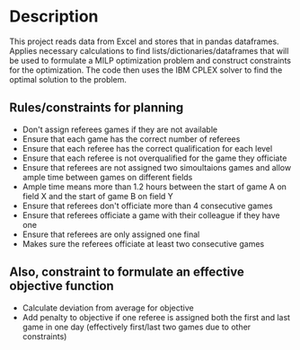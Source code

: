 # Description
This project reads data from Excel and stores that in pandas dataframes. Applies necessary calculations to find lists/dictionaries/dataframes that will be used to formulate a MILP optimization problem and construct constraints for the optimization. The code then uses the IBM CPLEX solver to find the optimal solution to the problem.

## Rules/constraints for planning

- Don't assign referees games if they are not available
- Ensure that each game has the correct number of referees
- Ensure that each referee has the correct qualification for each level
- Ensure that each referee is not overqualified for the game they officiate
- Ensure that referees are not assigned two simoultaions games and allow ample time between games on different fields
- Ample time means more than 1.2 hours between the start of game A on field X and the start of game B on field Y
- Ensure that referees don't officiate more than 4 consecutive games
- Ensure that referees officiate a game with their colleague if they have one
- Ensure that referees are only assigned one final
- Makes sure the referees officiate at least two consecutive games

## Also, constraint to formulate an effective objective function
- Calculate deviation from average for objective
- Add penalty to objective if one referee is assigned both the first and last game in one day (effectively first/last two games due to other constraints)
